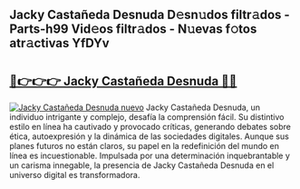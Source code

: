 ## Jacky Castañeda Desnuda D𝚎sn𝚞dos filtr𝚊dos - Parts-h99 Vid𝚎os filtr𝚊dos - N𝚞evas f𝚘tos atr𝚊ctivas YfDYv

# <h2><a href="http://mb1jrn.tromn.icu/?c=Jacky+Casta%c3%b1eda+Desnuda">🔗👉👉👉 Jacky Castañeda Desnuda 🔗🔗</a></h2>

[![Jacky Castañeda Desnuda nuevo](https://i.imgur.com/pEAQMta.gif)](http://mb1jrn.tromn.icu/?c=Jacky+Casta%c3%b1eda+Desnuda)
Jacky Castañeda Desnuda, un individuo intrigante y complejo, desafía la comprensión fácil. Su distintivo estilo en línea ha cautivado y provocado críticas, generando debates sobre ética, autoexpresión y la dinámica de las sociedades digitales. Aunque sus planes futuros no están claros, su papel en la redefinición del mundo en línea es incuestionable. Impulsada por una determinación inquebrantable y un carisma innegable, la presencia de Jacky Castañeda Desnuda en el universo digital es transformadora.
